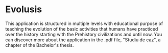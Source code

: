 # Evolusis
This application is structured in multiple levels with educational purpose of teaching the evolution of the basic activities that humans have practiced over the history starting with the Prehistory civilizations and until now.
You can discover more about the application in the .pdf file, "Studiu de caz", a chapter of the Bachelor's thesis.